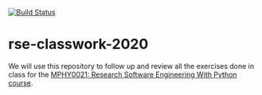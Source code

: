 [![Build Status](https://travis-ci.com/ucapgum/rse-classwork-2020.svg?branch=testing)](https://travis-ci.com/ucapgum/rse-classwork-2020)
# rse-classwork-2020

We will use this repository to follow up and review all the exercises done in class for the
[MPHY0021: Research Software Engineering With Python course](http://github-pages.ucl.ac.uk/rsd-engineeringcourse/).
